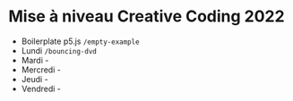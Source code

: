 # Mise à niveau Creative Coding 2022

- Boilerplate p5.js `/empty-example`
- Lundi `/bouncing-dvd`
- Mardi -
- Mercredi -
- Jeudi -
- Vendredi -
